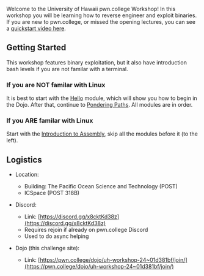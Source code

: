 
Welcome to the University of Hawaii pwn.college Workshop! In this workshop you will be learning how to reverse engineer and exploit binaries.
If you are new to pwn.college, or missed the opening lectures, you can see a [quickstart video here](https://youtu.be/DJO1A2neZ6Y).

## Getting Started
This workshop features binary exploitation, but it also have introduction bash levels if you are not familar with a terminal. 

### If you are NOT familar with Linux
It is best to start with the [Hello](https://pwn.college/uh-workshop-24~01d381bf/hello/) module, which will show you how to begin in the Dojo.
After that, continue to [Pondering Paths](https://pwn.college/uh-workshop-24~01d381bf/paths/). All modules are in order.

### If you ARE familar with Linux
Start with the [Introduction to Assembly](https://pwn.college/uh-workshop-24~01d381bf/assembly-crash-course/), skip all the modules before it (to the left).

## Logistics
- Location:
    - Building: The Pacific Ocean Science and Technology (POST)
    - ICSpace (POST 318B) 

- Discord:
    - Link: [https://discord.gg/x8cktKd38z](https://discord.gg/x8cktKd38z)
    - Requires rejoin if already on pwn.college Discord
    - Used to do async helping 

- Dojo (this challenge site): 
    - Link: [https://pwn.college/dojo/uh-workshop-24~01d381bf/join/](https://pwn.college/dojo/uh-workshop-24~01d381bf/join/)

